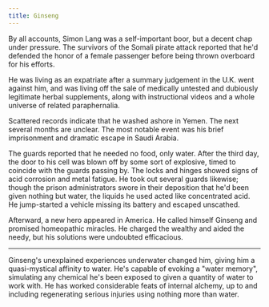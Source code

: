 ```yaml
---
title: Ginseng
---
```


By all accounts, Simon Lang was a self-important boor, but a decent chap under pressure. The survivors of the Somali pirate attack reported that he'd defended the honor of a female passenger before being thrown overboard for his efforts.

He was living as an expatriate after a summary judgement in the U.K. went against him, and was living off the sale of medically untested and dubiously legitimate herbal supplements, along with instructional videos and a whole universe of related paraphernalia.

Scattered records indicate that he washed ashore in Yemen. The next several months are unclear. The most notable event was his brief imprisonment and dramatic escape in Saudi Arabia.

The guards reported that he needed no food, only water.  After the third day, the door to his cell was blown off by some sort of explosive, timed to coincide with the guards passing by. The locks and hinges showed signs of acid corrosion and metal fatigue. He took out several guards likewise; though the prison administrators swore in their deposition that he'd been given nothing but water, the liquids he used acted like concentrated acid. He jump-started a vehicle missing its battery and escaped unscathed.

Afterward, a new hero appeared in America. He called himself Ginseng and promised homeopathic miracles. He charged the wealthy and aided the needy, but his solutions were undoubted efficacious.

----

Ginseng's unexplained experiences underwater changed him, giving him a quasi-mystical affinity to water. He's capable of evoking a "water memory", simulating any chemical he's been exposed to given a quantity of water to work with. He has worked considerable feats of internal alchemy, up to and including regenerating serious injuries using nothing more than water.
